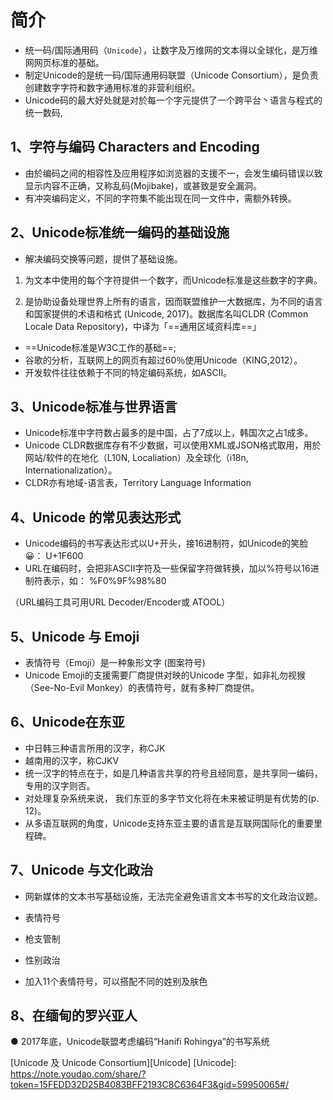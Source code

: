 # 简介
- 统一码/国际通用码（`Unicode`），让数字及万维网的文本得以全球化，是万维网网页标准的基础。
- 制定Unicode的是统一码/国际通用码联盟（Unicode Consortium），是负责创建数字字符和数字通用标准的非营利组织。
- Unicode码的最大好处就是对於每一个字元提供了一个跨平台丶语言与程式的统一数码,
## 1、字符与编码 Characters and Encoding
- 由於编码之间的相容性及应用程序如浏览器的支援不一，会发生编码错误以致显示内容不正确，又称乱码(Mojibake)，或甚致是安全漏洞。
- 有冲突编码定义，不同的字符集不能出现在同一文件中，需额外转换。
## 2、Unicode标准统一编码的基础设施
- 解决编码交换等问题，提供了基础设施。
1. 为文本中使用的每个字符提供一个数字，而Unicode标准是这些数字的字典。

2. 是协助设备处理世界上所有的语言，因而联盟维护一大数据库，为不同的语言和国家提供的术语和格式 (Unicode, 2017)。数据库名叫CLDR (Common Locale Data Repository)，中译为「==通用区域资料库==」
- ==Unicode标准是W3C工作的基础==; 
- 谷歌的分析，互联网上的网页有超过60％使用Unicode（KING,2012）。
- 开发软件往往依赖于不同的特定编码系统，如ASCII。
## 3、Unicode标准与世界语言
- Unicode标准中字符数占最多的是中国，占了7成以上，韩国次之占1成多。
- Unicode CLDR数据库存有不少数据，可以使用XML或JSON格式取用，用於网站/软件的在地化（L10N, Localiation）及全球化（i18n, Internationalization）。
- CLDR亦有地域-语言表，Territory Language Information
## 4、Unicode 的常见表达形式
- Unicode编码的书写表达形式以U+开头，接16进制符，如Unicode的笑脸😀：
U+1F600
- URL在编码时，会把非ASCII字符及一些保留字符做转换，加以%符号以16进制符表示，如：
%F0%9F%98%80

（URL编码工具可用URL Decoder/Encoder或 ATOOL）
## 5、Unicode 与 Emoji
- 表情符号（Emoji）是一种象形文字 (图案符号)
- Unicode Emoji的支援需要厂商提供对映的Unicode 字型，如非礼勿视猴（See-No-Evil Monkey）的表情符号，就有多种厂商提供。
## 6、Unicode在东亚
- 中日韩三种语言所用的汉字，称CJK
- 越南用的汉字，称CJKV
- 统一汉字的特点在于，如是几种语言共享的符号且经同意，是共享同一编码，专用的汉字则否。
- 对处理复杂系统来说， 我们东亚的多字节文化将在未来被证明是有优势的(p. 12)。
- 从多语互联网的角度，Unicode支持东亚主要的语言是互联网国际化的重要里程碑。
## 7、Unicode 与文化政治
- 网新媒体的文本书写基础设施，无法完全避免语言文本书写的文化政治议题。

- 表情符号
- 枪支管制
- 性别政治
- 加入11个表情符号，可以搭配不同的姓别及肤色
## 8、在缅甸的罗兴亚人
  ● 2017年底，Unicode联盟考虑编码“Hanifi Rohingya”的书写系统

 [Unicode 及 Unicode Consortium][Unicode]
[Unicode]: https://note.youdao.com/share/?token=15FEDD32D25B4083BFF2193C8C6364F3&gid=59950065#/